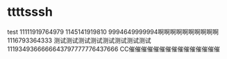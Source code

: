 # ttttsssh
test
11111919764979
1145141919810
9994649999994啊啊啊啊啊啊啊啊啊啊
1116793364333
测试测试测试测试测试测试测试测试
1119349366666643797777776437666
CC催催催催催催催催催催催催催催催